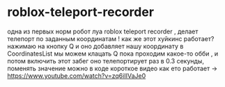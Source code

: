 # roblox-teleport-recorder
одна из первых норм робот луа
roblox teleport recorder , делает телепорт по заданным координатам !
как же этот хуйкинс работает? нажимаю на кнопку Q и оно добавляет нашу координату в CoordinatesList 
мы можем клацать Q пока проходим какое-то обби , и потом включить этот забег 
оно телепортирует раз в 0.3 секунды, поменять значение можно в коде
короткое видео как ето работает -> https://www.youtube.com/watch?v=zq6iIIVaJe0
